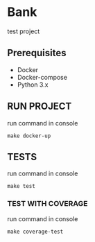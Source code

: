 # Bank
test project

## Prerequisites
* Docker
* Docker-compose
* Python 3.x

## RUN PROJECT
run command in console
```shell
make docker-up
```

## TESTS
run command in console
```shell
make test
```

### TEST WITH COVERAGE
run command in console
```shell
make coverage-test
```